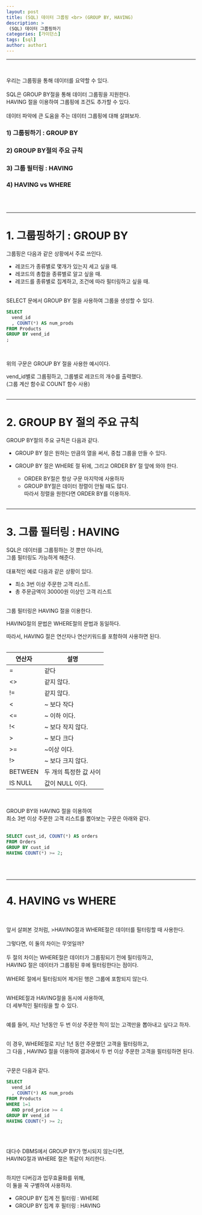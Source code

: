 ```yaml
---
layout: post
title: (SQL) 데이터 그룹핑 <br> (GROUP BY, HAVING)
description: >
 (SQL) 데이터 그룹핑하기
categories: [가이던스] 
tags: [sql]
author: author1
---
```



---

<br>

우리는 그룹핑을 통해 데이터를 요약할 수 있다.<br><br>
SQL은 GROUP BY절을 통해 데이터 그룹핑을 지원한다.<br>
HAVING 절을 이용하여 그룹핑에 조건도 추가할 수 있다.<br><br>
데이터 파악에 큰 도움을 주는 데이터 그룹핑에 대해 살펴보자.

### 1) 그룹핑하기 : GROUP BY <br>
### 2) GROUP  BY절의 주요 규칙 <br>
### 3) 그룹 필터링 : HAVING<br>
### 4) HAVING vs  WHERE<br>

<br>

<br>

---

# 1. 그룹핑하기 : GROUP BY <br>

그룹핑은 다음과 같은 상황에서 주로 쓰인다. <br>
* 레코드가 종류별로 몇개가 있는지 세고 싶을 때. <br>
* 레코드의 총합을 종류별로 알고 싶을 때. <br>
* 레코드를 종류별로 집계하고, 조건에 따라 필터링하고 싶을 때. <br><br>

SELECT 문에서 GROUP BY 절을 사용하여 그룹을 생성할 수 있다.<br>

```sql
SELECT 
  vend_id
  , COUNT(*) AS num_prods
FROM Products
GROUP BY vend_id
;
```
<br>

위의 구문은 GROUP BY 절을 사용한 예시이다.<br>

vend_id별로 그룹핑하고, 그룹별로 레코드의 개수를 출력했다.<br>
(그룹 계산 함수로 COUNT 함수 사용) <br><br>

---

# 2. GROUP BY 절의 주요 규칙 <br>


GROUP BY절의 주요 규칙은 다음과 같다. <br>

* GROUP BY 절은 원하는 만큼의 열을 써서, 중첩 그룹을 만들 수 있다.<br>

* GROUP BY 절은 WHERE 절 뒤에, 그리고 ORDER BY 절 앞에 와야 한다.<br>
  * ORDER BY절은 항상 구문 마지막에 사용하자<br>
  * GROUP BY절은 데이터 정렬이 안될 때도 많다. <br>따라서 정렬을 원한다면  ORDER BY를 이용하자. <br><br>

---


# 3. 그룹 필터링 : HAVING <br>


SQL은 데이터를 그룹핑하는 것 뿐만 아니라,<br> 그룹 필터링도 가능하게 해준다.<br><br>
대표적인 예로 다음과 같은 상황이 있다.<br>
* 최소 3번 이상 주문한 고객 리스트.<br>
* 총 주문금액이 30000원 이상인 고객 리스트<br><br>

그룹 필터링은 HAVING 절을 이용한다.<br>

HAVING절의 문법은 WHERE절의 문법과 동일하다.<br>

따라서, HAVING 절은 연산자나 연산키워드를 포함하여 사용하면 된다.<br><br>



| 연산자  | 설명                   |
| ------- | ---------------------- |
| =       | 같다                   |
| <>      | 같지 않다.             |
| !=      | 같지 않다.             |
| <       | ~ 보다 작다            |
| <=      | ~ 이하 이다.           |
| !<      | ~ 보다 작지 않다.      |
| >       | ~ 보다 크다            |
| >=      | ~이상 이다.            |
| !>      | ~ 보다 크지 않다.      |
| BETWEEN | 두 개의 특정한 값 사이 |
| IS NULL | 값이 NULL 이다.        |

<br>

GROUP BY와 HAVING 절을 이용하여<br>
최소 3번 이상 주문한 고객 리스트를 뽑아보는 구문은 아래와 같다.<br><br>

```sql
SELECT cust_id, COUNT(*) AS orders
FROM Orders
GROUP BY cust_id
HAVING COUNT(*) >= 2;
```

<br><br>

---

# 4. HAVING vs WHERE 
<br>

앞서 살펴본 것처럼, >HAVING절과 WHERE절은 데이터를 필터링할 때 사용한다.<br><br>
그렇다면, 이 둘의 차이는 무엇일까?<br><br>
두 절의 차이는  WHERE절은 데이터가 그룹핑되기 전에 필터링하고,<br>
HAVING 절은 데이터가 그룹핑된 후에 필터링한다는 점이다.<br><br>
WHERE 절에서 필터링되어 제거된 행은 그룹에 포함되지 않는다.<br><br>

WHERE절과 HAVING절을 동시에 사용하여,<br> 더 세부적인 필터링을 할 수 있다.<br><br>

예를 들어, 지난 1년동안 두 번 이상 주문한 적이 있는 고객만을 뽑아내고 싶다고 하자.<br><br>

이 경우, WHERE절로 지난 1년 동안 주문했던 고객을 필터링하고,<br>
그 다음 , HAVING 절을 이용하여 결과에서 두 번 이상 주문한 고객을 필터링하면 된다.<br><br>

구문은 다음과 같다.<br>

```sql
SELECT 
  vend_id
  , COUNT(*) AS num_prods
FROM Products
WHERE 1=1
  AND prod_price >= 4
GROUP BY vend_id
HAVING COUNT(*) >= 2; 
```

<br><br>

대다수 DBMS에서 GROUP BY가 명시되지 않는다면,<br>
HAVING절과 WHERE 절은 똑같이 처리한다.<br><br>

하지만 디버깅과 업무효율화를 위해, <br>이 둘을 꼭 구별하여 사용하자.<br>
* GROUP BY 집계 전 필터링 : WHERE<br>
* GROUP BY 집계 후 필터링 : HAVING<br><br>


